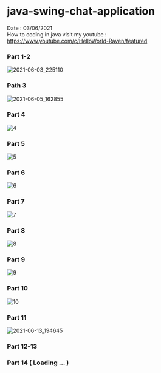 # java-swing-chat-application
Date : 03/06/2021<br/>
How to coding in java
visit my youtube : https://www.youtube.com/c/HelloWorld-Raven/featured

### Part 1-2
![2021-06-03_225110](https://user-images.githubusercontent.com/58245926/120681479-9e65b880-c4c5-11eb-886e-5cb078231f05.png)
### Path 3
![2021-06-05_162855](https://user-images.githubusercontent.com/58245926/120888197-2f9d7200-c621-11eb-8d75-aa54917c6428.png)
### Part 4
![4](https://user-images.githubusercontent.com/58245926/120921006-cd5d7380-c6eb-11eb-927e-9a8470463b11.png)
### Part 5
![5](https://user-images.githubusercontent.com/58245926/121031844-ebeb6980-c7d4-11eb-80f2-1b08b69e3d5f.png)
### Part 6
![6](https://user-images.githubusercontent.com/58245926/121218220-c03bb280-c8ac-11eb-8884-78dec15e0034.png)
### Part 7
![7](https://user-images.githubusercontent.com/58245926/121385406-47ebf480-c973-11eb-9197-b68aae021e87.png)
### Part 8
![8](https://user-images.githubusercontent.com/58245926/121541539-98298c00-ca31-11eb-8e96-94b4c7506517.png)
### Part 9
![9](https://user-images.githubusercontent.com/58245926/121699058-ccb44b00-caf8-11eb-8e4c-fa5d070da5fd.png)
### Part 10
![10](https://user-images.githubusercontent.com/58245926/121777816-2b8fc800-cbbe-11eb-9b0e-a3a7367b8514.png)
### Part 11
![2021-06-13_194645](https://user-images.githubusercontent.com/58245926/121905406-51e76c00-cd54-11eb-986f-a8b03464d4e9.png)
### Part 12-13

### Part 14 ( Loading ... )
